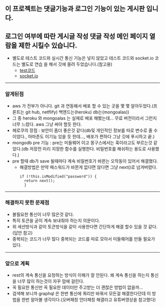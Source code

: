 ## 이 프로젝트는 댓글기능과 로그인 기능이 있는 게시판 입니다.
## 로그인 여부에 따란 게시글 작성 댓글 작성 메인 페이지 열람을 제한 시킬수 있습니다.
- 별도로 테스트 코드와 실시간 통신 기능은 넣지 않았고 테스트 코드와 socket.io  코드는 별도로 연습 을 해서 깃에 올려 두었습니다.(참고용)
  - [test코드](https://github.com/pakjonghun/tddPr)
  - [socket.io](https://github.com/pakjonghun/nodeSocket.Io)


---
### 알게된점
- aws 가 전부가 아니다. git 과 연동해서 배포 할 수 있는 곳을 몇 몇 알아두었다.(프론트는 git hub, netflify) 백엔드는(heroku) db는(mongoalas))
- 그 중 heroku 와 mongoalas 는 실제로 배포 해봤는데... 무료 버전이라서 그런지 너무 느렸다. aws 그냥 써야 할듯 한다.
- 헤로쿠의 장점 : 보안이 좀더 좋은것 같다(db및 개인적인 정보를 따로 변수로 줄 수 이었다., 아마존도 이기능 있을 듯 한데..., 배포가 편하다 그냥 깃에 푸시하고 끝.)
- mongodb pre 기능 : pre는 미들웨어 이고 몽구스에서는 훅이라고도 부르는것 같았다.(db 저장전 미리 지정한 함수를 실행한다. 비밀번호를 해쉬하는 용도로 사용했다.)
- pre 할때 db가 save 될때마다 계속 비밀번호가 바뀐는 오작동이 있어서 해결했다.
  - 해결방법은 만약 패스워드가 바뀐게 없다면 않다면 그냥 next()로 넘겨버렸다.
      ```
      if (!this.isModified("password")) {
        return next();
        }
      ```
---
### 해결하지 못한 문제점
- 불필요한 통신이 너무 많은것 같다.
- 특히 토큰을 굳이 계속 보내줘야 하는지 의문이다.
- 위 세션방식과 같이 토큰방식을 같이 사용한다면 간단하게 해결 할수 있을 것 같다.(답안 참고)
- 중복되는 코드가 너무 많다 중복되는 코드를 따로 모아서 미들웨어를 만들 필요가 있다.

---
### 앞으로 계획
- rest의 계속 통신을 요청하는 방식이 이해가 잘 안된다.  왜 계속 통신을 하는지 통신을 너무 많이 하는것이 자꾸 맘에 걸린다.
- 꼭 필요한 통신만 꼭 필요한 데이터만 주고받는 더 괜찮은 방법이 없을까...
- 검색해 보니까  graphql 은 한번 통신에 쿼리만 바꿔서 모든걸 해결한다던데 이 방법을 한번 알아볼 생각이다.(오버패칭 언더패칭 해결라고 유튜버영상을 참고했다)


